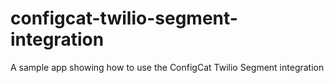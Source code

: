 # configcat-twilio-segment-integration
A sample app showing how to use the ConfigCat Twilio Segment integration
